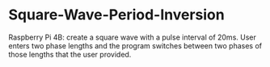 # Square-Wave-Period-Inversion
Raspberry Pi 4B: create a square wave with a pulse interval of 20ms. User enters two phase lengths and the program switches between two phases of those lengths that the user provided.
